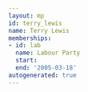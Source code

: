```yaml
---
layout: mp
id: terry_lewis
name: Terry Lewis
memberships:
- id: lab
  name: Labour Party
  start: 
  end: '2005-03-18'
autogenerated: true
---
```

